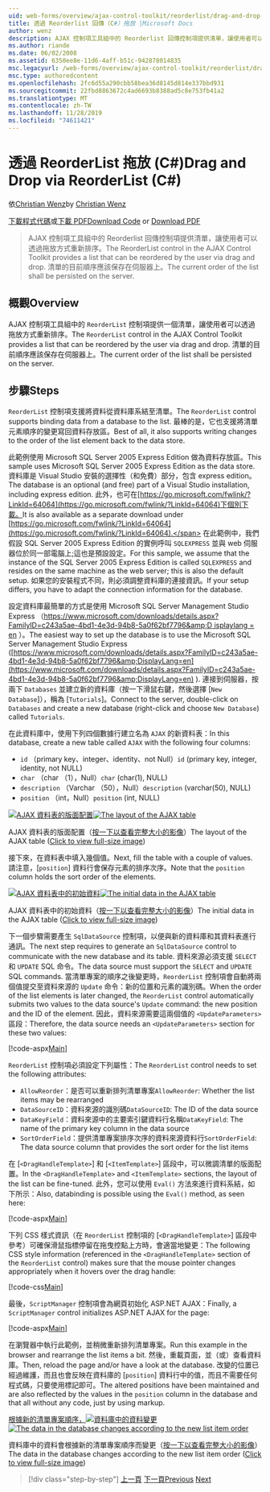 ```yaml
---
uid: web-forms/overview/ajax-control-toolkit/reorderlist/drag-and-drop-via-reorderlist-cs
title: 透過 Reorderlist 回傳（C#）拖放 |Microsoft Docs
author: wenz
description: AJAX 控制項工具組中的 Reorderlist 回傳控制項提供清單，讓使用者可以透過拖放方式重新排序。 清單的目前順序應該是 。
ms.author: riande
ms.date: 06/02/2008
ms.assetid: 6350ee8e-11d6-4aff-b51c-942878014835
msc.legacyurl: /web-forms/overview/ajax-control-toolkit/reorderlist/drag-and-drop-via-reorderlist-cs
msc.type: authoredcontent
ms.openlocfilehash: 2fc6d55a290cbb58bea36d8145d814e337bbd931
ms.sourcegitcommit: 22fbd8863672c4ad6693b8388ad5c8e753fb41a2
ms.translationtype: MT
ms.contentlocale: zh-TW
ms.lasthandoff: 11/28/2019
ms.locfileid: "74611421"
---
```

# <a name="drag-and-drop-via-reorderlist-c"></a><span data-ttu-id="90309-104">透過 ReorderList 拖放 (C#)</span><span class="sxs-lookup"><span data-stu-id="90309-104">Drag and Drop via ReorderList (C#)</span></span>

<span data-ttu-id="90309-105">依[Christian Wenz](https://github.com/wenz)</span><span class="sxs-lookup"><span data-stu-id="90309-105">by [Christian Wenz](https://github.com/wenz)</span></span>

<span data-ttu-id="90309-106">[下載程式代碼](https://download.microsoft.com/download/9/3/f/93f8daea-bebd-4821-833b-95205389c7d0/ReorderList5.cs.zip)或[下載 PDF](https://download.microsoft.com/download/2/d/c/2dc10e34-6983-41d4-9c08-f78f5387d32b/reorderlist5CS.pdf)</span><span class="sxs-lookup"><span data-stu-id="90309-106">[Download Code](https://download.microsoft.com/download/9/3/f/93f8daea-bebd-4821-833b-95205389c7d0/ReorderList5.cs.zip) or [Download PDF](https://download.microsoft.com/download/2/d/c/2dc10e34-6983-41d4-9c08-f78f5387d32b/reorderlist5CS.pdf)</span></span>

> <span data-ttu-id="90309-107">AJAX 控制項工具組中的 Reorderlist 回傳控制項提供清單，讓使用者可以透過拖放方式重新排序。</span><span class="sxs-lookup"><span data-stu-id="90309-107">The ReorderList control in the AJAX Control Toolkit provides a list that can be reordered by the user via drag and drop.</span></span> <span data-ttu-id="90309-108">清單的目前順序應該保存在伺服器上。</span><span class="sxs-lookup"><span data-stu-id="90309-108">The current order of the list shall be persisted on the server.</span></span>

## <a name="overview"></a><span data-ttu-id="90309-109">概觀</span><span class="sxs-lookup"><span data-stu-id="90309-109">Overview</span></span>

<span data-ttu-id="90309-110">AJAX 控制項工具組中的 `ReorderList` 控制項提供一個清單，讓使用者可以透過拖放方式重新排序。</span><span class="sxs-lookup"><span data-stu-id="90309-110">The `ReorderList` control in the AJAX Control Toolkit provides a list that can be reordered by the user via drag and drop.</span></span> <span data-ttu-id="90309-111">清單的目前順序應該保存在伺服器上。</span><span class="sxs-lookup"><span data-stu-id="90309-111">The current order of the list shall be persisted on the server.</span></span>

## <a name="steps"></a><span data-ttu-id="90309-112">步驟</span><span class="sxs-lookup"><span data-stu-id="90309-112">Steps</span></span>

<span data-ttu-id="90309-113">`ReorderList` 控制項支援將資料從資料庫系結至清單。</span><span class="sxs-lookup"><span data-stu-id="90309-113">The `ReorderList` control supports binding data from a database to the list.</span></span> <span data-ttu-id="90309-114">最棒的是，它也支援將清單元素順序的變更寫回資料存放區。</span><span class="sxs-lookup"><span data-stu-id="90309-114">Best of all, it also supports writing changes to the order of the list element back to the data store.</span></span>

<span data-ttu-id="90309-115">此範例使用 Microsoft SQL Server 2005 Express Edition 做為資料存放區。</span><span class="sxs-lookup"><span data-stu-id="90309-115">This sample uses Microsoft SQL Server 2005 Express Edition as the data store.</span></span> <span data-ttu-id="90309-116">資料庫是 Visual Studio 安裝的選擇性（和免費）部分，包含 express edition。</span><span class="sxs-lookup"><span data-stu-id="90309-116">The database is an optional (and free) part of a Visual Studio installation, including express edition.</span></span> <span data-ttu-id="90309-117">此外，也可在[https://go.microsoft.com/fwlink/?LinkId=64064](https://go.microsoft.com/fwlink/?LinkId=64064)下個別下載。</span><span class="sxs-lookup"><span data-stu-id="90309-117">It is also available as a separate download under [https://go.microsoft.com/fwlink/?LinkId=64064](https://go.microsoft.com/fwlink/?LinkId=64064).</span></span> <span data-ttu-id="90309-118">在此範例中，我們假設 SQL Server 2005 Express Edition 的實例呼叫 `SQLEXPRESS` 並與 web 伺服器位於同一部電腦上;這也是預設設定。</span><span class="sxs-lookup"><span data-stu-id="90309-118">For this sample, we assume that the instance of the SQL Server 2005 Express Edition is called `SQLEXPRESS` and resides on the same machine as the web server; this is also the default setup.</span></span> <span data-ttu-id="90309-119">如果您的安裝程式不同，則必須調整資料庫的連接資訊。</span><span class="sxs-lookup"><span data-stu-id="90309-119">If your setup differs, you have to adapt the connection information for the database.</span></span>

<span data-ttu-id="90309-120">設定資料庫最簡單的方式是使用 Microsoft SQL Server Management Studio Express （[https://www.microsoft.com/downloads/details.aspx?FamilyID=c243a5ae-4bd1-4e3d-94b8-5a0f62bf7796&amp;D isplaylang = en](https://www.microsoft.com/downloads/details.aspx?FamilyID=c243a5ae-4bd1-4e3d-94b8-5a0f62bf7796&amp;DisplayLang=en) ）。</span><span class="sxs-lookup"><span data-stu-id="90309-120">The easiest way to set up the database is to use the Microsoft SQL Server Management Studio Express ([https://www.microsoft.com/downloads/details.aspx?FamilyID=c243a5ae-4bd1-4e3d-94b8-5a0f62bf7796&amp;DisplayLang=en](https://www.microsoft.com/downloads/details.aspx?FamilyID=c243a5ae-4bd1-4e3d-94b8-5a0f62bf7796&amp;DisplayLang=en) ).</span></span> <span data-ttu-id="90309-121">連接到伺服器，按兩下 `Databases` 並建立新的資料庫（按一下滑鼠右鍵，然後選擇 [`New Database`]），稱為 [`Tutorials`]。</span><span class="sxs-lookup"><span data-stu-id="90309-121">Connect to the server, double-click on `Databases` and create a new database (right-click and choose `New Database`) called `Tutorials`.</span></span>

<span data-ttu-id="90309-122">在此資料庫中，使用下列四個數據行建立名為 `AJAX` 的新資料表：</span><span class="sxs-lookup"><span data-stu-id="90309-122">In this database, create a new table called `AJAX` with the following four columns:</span></span>

- <span data-ttu-id="90309-123">`id` （primary key、integer、identity、not Null）</span><span class="sxs-lookup"><span data-stu-id="90309-123">`id` (primary key, integer, identity, not NULL)</span></span>
- <span data-ttu-id="90309-124">`char` （char （1），Null）</span><span class="sxs-lookup"><span data-stu-id="90309-124">`char` (char(1), NULL)</span></span>
- <span data-ttu-id="90309-125">`description` （Varchar （50），Null）</span><span class="sxs-lookup"><span data-stu-id="90309-125">`description` (varchar(50), NULL)</span></span>
- <span data-ttu-id="90309-126">`position` （int，Null）</span><span class="sxs-lookup"><span data-stu-id="90309-126">`position` (int, NULL)</span></span>

<span data-ttu-id="90309-127">[![AJAX 資料表的版面配置](drag-and-drop-via-reorderlist-cs/_static/image2.png)](drag-and-drop-via-reorderlist-cs/_static/image1.png)</span><span class="sxs-lookup"><span data-stu-id="90309-127">[![The layout of the AJAX table](drag-and-drop-via-reorderlist-cs/_static/image2.png)](drag-and-drop-via-reorderlist-cs/_static/image1.png)</span></span>

<span data-ttu-id="90309-128">AJAX 資料表的版面配置（[按一下以查看完整大小的影像](drag-and-drop-via-reorderlist-cs/_static/image3.png)）</span><span class="sxs-lookup"><span data-stu-id="90309-128">The layout of the AJAX table ([Click to view full-size image](drag-and-drop-via-reorderlist-cs/_static/image3.png))</span></span>

<span data-ttu-id="90309-129">接下來，在資料表中填入幾個值。</span><span class="sxs-lookup"><span data-stu-id="90309-129">Next, fill the table with a couple of values.</span></span> <span data-ttu-id="90309-130">請注意，[`position`] 資料行會保存元素的排序次序。</span><span class="sxs-lookup"><span data-stu-id="90309-130">Note that the `position` column holds the sort order of the elements.</span></span>

<span data-ttu-id="90309-131">[![AJAX 資料表中的初始資料](drag-and-drop-via-reorderlist-cs/_static/image5.png)](drag-and-drop-via-reorderlist-cs/_static/image4.png)</span><span class="sxs-lookup"><span data-stu-id="90309-131">[![The initial data in the AJAX table](drag-and-drop-via-reorderlist-cs/_static/image5.png)](drag-and-drop-via-reorderlist-cs/_static/image4.png)</span></span>

<span data-ttu-id="90309-132">AJAX 資料表中的初始資料（[按一下以查看完整大小的影像](drag-and-drop-via-reorderlist-cs/_static/image6.png)）</span><span class="sxs-lookup"><span data-stu-id="90309-132">The initial data in the AJAX table ([Click to view full-size image](drag-and-drop-via-reorderlist-cs/_static/image6.png))</span></span>

<span data-ttu-id="90309-133">下一個步驟需要產生 `SqlDataSource` 控制項，以便與新的資料庫和其資料表進行通訊。</span><span class="sxs-lookup"><span data-stu-id="90309-133">The next step requires to generate an `SqlDataSource` control to communicate with the new database and its table.</span></span> <span data-ttu-id="90309-134">資料來源必須支援 `SELECT` 和 `UPDATE` SQL 命令。</span><span class="sxs-lookup"><span data-stu-id="90309-134">The data source must support the `SELECT` and `UPDATE` SQL commands.</span></span> <span data-ttu-id="90309-135">當清單專案的順序之後變更時，`ReorderList` 控制項會自動將兩個值提交至資料來源的 `Update` 命令：新的位置和元素的識別碼。</span><span class="sxs-lookup"><span data-stu-id="90309-135">When the order of the list elements is later changed, the `ReorderList` control automatically submits two values to the data source's `Update` command: the new position and the ID of the element.</span></span> <span data-ttu-id="90309-136">因此，資料來源需要這兩個值的 `<UpdateParameters>` 區段：</span><span class="sxs-lookup"><span data-stu-id="90309-136">Therefore, the data source needs an `<UpdateParameters>` section for these two values:</span></span>

[!code-aspx[Main](drag-and-drop-via-reorderlist-cs/samples/sample1.aspx)]

<span data-ttu-id="90309-137">`ReorderList` 控制項必須設定下列屬性：</span><span class="sxs-lookup"><span data-stu-id="90309-137">The `ReorderList` control needs to set the following attributes:</span></span>

- <span data-ttu-id="90309-138">`AllowReorder`：是否可以重新排列清單專案</span><span class="sxs-lookup"><span data-stu-id="90309-138">`AllowReorder`: Whether the list items may be rearranged</span></span>
- <span data-ttu-id="90309-139">`DataSourceID`：資料來源的識別碼</span><span class="sxs-lookup"><span data-stu-id="90309-139">`DataSourceID`: The ID of the data source</span></span>
- <span data-ttu-id="90309-140">`DataKeyField`：資料來源中的主要索引鍵資料行名稱</span><span class="sxs-lookup"><span data-stu-id="90309-140">`DataKeyField`: The name of the primary key column in the data source</span></span>
- <span data-ttu-id="90309-141">`SortOrderField`：提供清單專案排序次序的資料來源資料行</span><span class="sxs-lookup"><span data-stu-id="90309-141">`SortOrderField`: The data source column that provides the sort order for the list items</span></span>

<span data-ttu-id="90309-142">在 [`<DragHandleTemplate>`] 和 [`<ItemTemplate>`] 區段中，可以微調清單的版面配置。</span><span class="sxs-lookup"><span data-stu-id="90309-142">In the `<DragHandleTemplate>` and `<ItemTemplate>` sections, the layout of the list can be fine-tuned.</span></span> <span data-ttu-id="90309-143">此外，您可以使用 `Eval()` 方法來進行資料系結，如下所示：</span><span class="sxs-lookup"><span data-stu-id="90309-143">Also, databinding is possible using the `Eval()` method, as seen here:</span></span>

[!code-aspx[Main](drag-and-drop-via-reorderlist-cs/samples/sample2.aspx)]

<span data-ttu-id="90309-144">下列 CSS 樣式資訊（在 `ReorderList` 控制項的 [`<DragHandleTemplate>`] 區段中參考）可確保滑鼠指標停留在拖曳控點上方時，會適當地變更：</span><span class="sxs-lookup"><span data-stu-id="90309-144">The following CSS style information (referenced in the `<DragHandleTemplate>` section of the `ReorderList` control) makes sure that the mouse pointer changes appropriately when it hovers over the drag handle:</span></span>

[!code-css[Main](drag-and-drop-via-reorderlist-cs/samples/sample3.css)]

<span data-ttu-id="90309-145">最後，`ScriptManager` 控制項會為網頁初始化 ASP.NET AJAX：</span><span class="sxs-lookup"><span data-stu-id="90309-145">Finally, a `ScriptManager` control initializes ASP.NET AJAX for the page:</span></span>

[!code-aspx[Main](drag-and-drop-via-reorderlist-cs/samples/sample4.aspx)]

<span data-ttu-id="90309-146">在瀏覽器中執行此範例，並稍微重新排列清單專案。</span><span class="sxs-lookup"><span data-stu-id="90309-146">Run this example in the browser and rearrange the list items a bit.</span></span> <span data-ttu-id="90309-147">然後，重載頁面，並（或）查看資料庫。</span><span class="sxs-lookup"><span data-stu-id="90309-147">Then, reload the page and/or have a look at the database.</span></span> <span data-ttu-id="90309-148">改變的位置已經過維護，而且也會反映在資料庫的 [`position`] 資料行中的值，而且不需要任何程式碼，只要使用標記即可。</span><span class="sxs-lookup"><span data-stu-id="90309-148">The altered positions have been maintained and are also reflected by the values in the `position` column in the database and that all without any code, just by using markup.</span></span>

<span data-ttu-id="90309-149">[根據新的清單專案順序，![資料庫中的資料變更](drag-and-drop-via-reorderlist-cs/_static/image8.png)](drag-and-drop-via-reorderlist-cs/_static/image7.png)</span><span class="sxs-lookup"><span data-stu-id="90309-149">[![The data in the database changes according to the new list item order](drag-and-drop-via-reorderlist-cs/_static/image8.png)](drag-and-drop-via-reorderlist-cs/_static/image7.png)</span></span>

<span data-ttu-id="90309-150">資料庫中的資料會根據新的清單專案順序而變更（[按一下以查看完整大小的影像](drag-and-drop-via-reorderlist-cs/_static/image9.png)）</span><span class="sxs-lookup"><span data-stu-id="90309-150">The data in the database changes according to the new list item order ([Click to view full-size image](drag-and-drop-via-reorderlist-cs/_static/image9.png))</span></span>

> [!div class="step-by-step"]
> <span data-ttu-id="90309-151">[上一頁](using-postbacks-with-reorderlist-cs.md)
> [下一頁](using-postbacks-with-reorderlist-vb.md)</span><span class="sxs-lookup"><span data-stu-id="90309-151">[Previous](using-postbacks-with-reorderlist-cs.md)
[Next](using-postbacks-with-reorderlist-vb.md)</span></span>
